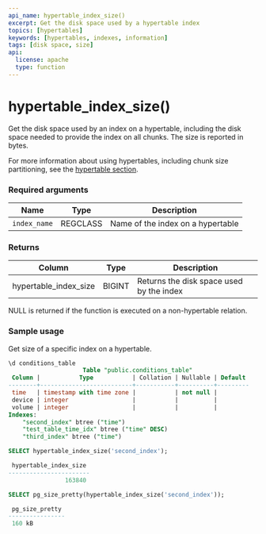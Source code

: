 ```yaml
---
api_name: hypertable_index_size()
excerpt: Get the disk space used by a hypertable index
topics: [hypertables]
keywords: [hypertables, indexes, information]
tags: [disk space, size]
api:
  license: apache
  type: function
---
```


# hypertable_index_size()

Get the disk space used by an index on a hypertable, including the
disk space needed to provide the index on all chunks. The size is
reported in bytes.

For more information about using hypertables, including chunk size partitioning,
see the [hypertable section][hypertable-docs].

### Required arguments

|Name|Type|Description|
|-|-|-|
|`index_name`|REGCLASS|Name of the index on a hypertable|

### Returns

|Column|Type|Description|
|-|-|-|
|hypertable_index_size|BIGINT|Returns the disk space used by the index|

<Highlight type="note">
NULL is returned if the function is executed on a non-hypertable relation.
</Highlight>

### Sample usage

Get size of a specific index on a hypertable.

```sql
\d conditions_table
                     Table "public.conditions_table"
 Column |           Type           | Collation | Nullable | Default
--------+--------------------------+-----------+----------+---------
 time   | timestamp with time zone |           | not null |
 device | integer                  |           |          |
 volume | integer                  |           |          |
Indexes:
    "second_index" btree ("time")
    "test_table_time_idx" btree ("time" DESC)
    "third_index" btree ("time")

SELECT hypertable_index_size('second_index');

 hypertable_index_size
-----------------------
                163840

SELECT pg_size_pretty(hypertable_index_size('second_index'));

 pg_size_pretty
----------------
 160 kB

```

[hypertable-docs]: /use-timescale/:currentVersion:/hypertables/
